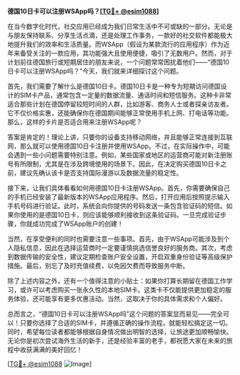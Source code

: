 **德国10日卡可以注册WSApp吗？[[TG💪+ @esim1088](https://t.me/s/esim1088)]**

在当今数字化时代，社交应用已经成为我们日常生活中不可或缺的一部分。无论是与朋友保持联系、分享生活点滴，还是处理工作事务，一款好的社交软件都能极大地提升我们的效率和生活质量。而WSApp（假设为某款流行的应用程序）作为近年来备受关注的一款应用，其功能强大且使用便捷，吸引了无数用户。然而，对于计划前往德国旅行或短期居住的朋友来说，一个问题常常困扰着他们——“德国10日卡可以注册WSApp吗？”今天，我们就来详细探讨这个问题。

首先，我们需要了解什么是德国10日卡。德国10日卡是一种专为短期访问德国设计的SIM卡产品，通常包含一定量的数据流量、通话时间和短信服务。这种卡非常适合那些计划在德国停留较短时间的人群，比如游客、商务人士或者探亲访友者。它不仅价格实惠，还能确保你在德国期间能够正常使用手机上网、打电话等功能。那么，这样的卡片是否适合用来注册WSApp呢？

答案是肯定的！理论上讲，只要你的设备支持移动网络，并且能够正常连接到互联网，那么就可以使用德国10日卡注册并使用WSApp。不过，在实际操作中，可能会遇到一些小问题需要特别注意。例如，某些国家或地区的运营商可能对新注册账号有所限制，尤其是在涉及跨境使用的场景下。因此，在决定购买德国10日卡之前，建议先确认该卡是否支持国际漫游以及数据流量的稳定性。

接下来，让我们具体看看如何用德国10日卡注册WSApp。首先，你需要确保自己的手机已经安装了最新版本的WSApp应用程序。然后，打开应用后按照提示输入手机号码进行验证。此时，系统会向你提供的号码发送一条包含验证码的短信。如果你使用的是德国10日卡，则应该能够顺利接收到这条验证码。一旦完成验证步骤，你就成功完成了WSApp账户的创建！

当然，在享受便利的同时也需要注意一些事项。首先，由于WSApp可能涉及到个人隐私信息，因此在选择运营商时一定要谨慎挑选信誉良好的服务商。其次，考虑到数据传输的安全性，建议定期检查账户安全设置，开启双重身份验证等高级保护措施。最后，别忘了及时充值续费，以免因欠费而导致服务中断。

除了上述内容之外，还有一个值得注意的小贴士：如果你打算长期留在德国工作学习，或许可以考虑购买一张永久性的本地SIM卡。这类卡不仅能提供更加稳定的服务体验，还可能享有更多优惠活动。当然，这取决于你的具体需求和个人偏好。

总而言之，“德国10日卡可以注册WSApp吗”这个问题的答案显而易见——完全可以！只要你选择了合适的SIM卡，并遵循正确的操作流程，就能轻松搞定这一切。同时，希望每位读者都能够根据自身情况做出明智的选择，让旅途更加顺畅愉快。无论你是初次尝试海外生活的新手，还是经验丰富的老手，都祝愿大家在未来的旅程中收获满满的美好回忆！

[[TG💪+ @esim1088](https://t.me/s/esim1088) ![Image](https://i.postimg.cc/4NQfJmqS/Snipaste-2025-05-13-00-14-12.png)]